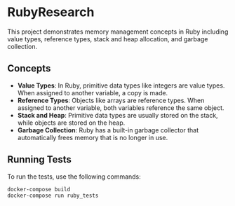 # RubyResearch

This project demonstrates memory management concepts in Ruby including value types, reference types, stack and heap allocation, and garbage collection.

## Concepts

- **Value Types**: In Ruby, primitive data types like integers are value types. When assigned to another variable, a copy is made.
- **Reference Types**: Objects like arrays are reference types. When assigned to another variable, both variables reference the same object.
- **Stack and Heap**: Primitive data types are usually stored on the stack, while objects are stored on the heap.
- **Garbage Collection**: Ruby has a built-in garbage collector that automatically frees memory that is no longer in use.

## Running Tests

To run the tests, use the following commands:

```bash
docker-compose build
docker-compose run ruby_tests
